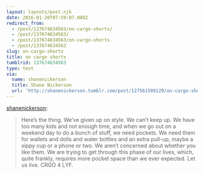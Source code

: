 ```yaml
---
layout: layouts/post.njk
date: 2016-01-20T07:59:07.000Z
redirect_from:
  - /post/137674634563/on-cargo-shorts/
  - /post/137674634563/
  - /post/137674634563/on-cargo-shorts
  - /post/137674634563
slug: on-cargo-shorts
title: on cargo shorts
tumblrid: 137674634563
type: text
via:
  name: shanenickerson
  title: Shane Nickerson
  url: 'http://shanenickerson.tumblr.com/post/127561589129/on-cargo-shorts'
---
```

<p><a href="http://shanenickerson.tumblr.com/post/127561589129/on-cargo-shorts" class="tumblr_blog">shanenickerson</a>:</p>

<blockquote><p>Here’s the thing. We’ve given up on style. We can’t keep up. We have too many kids and not enough time, and when we go out on a weekend day to do a bunch of stuff, we need pockets. We need them for wallets and dolls and water bottles and an extra pull-up, maybe a sippy cup or a phone or two. We aren’t concerned about whether you like them. We are trying to get through this phase of our lives, which, quite frankly, requires more pocket space than we ever expected. Let us live. CRGO 4 LYF.</p></blockquote>
